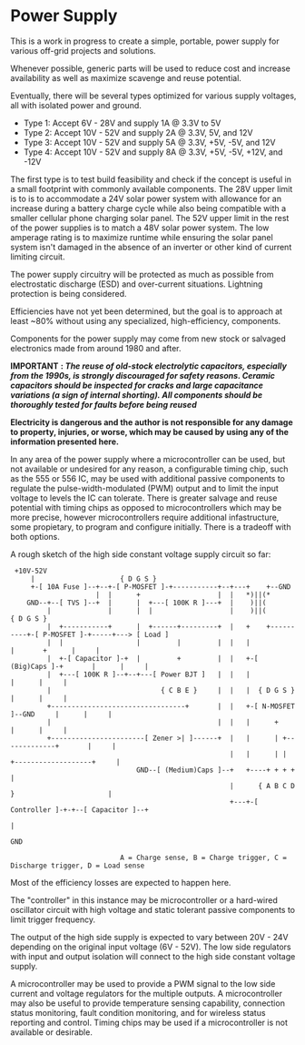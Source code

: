 # Power Supply

This is a work in progress to create a simple, portable, power supply for various off-grid projects and solutions.

Whenever possible, generic parts will be used to reduce cost and increase availability as well as maximize scavenge and reuse potential.

Eventually, there will be several types optimized for various supply voltages, all with isolated power and ground.
- Type 1: Accept 6V - 28V and supply 1A @ 3.3V to 5V
- Type 2: Accept 10V - 52V and supply 2A @ 3.3V, 5V, and 12V
- Type 3: Accept 10V - 52V and supply 5A @ 3.3V, +5V, -5V, and 12V
- Type 4: Accept 10V - 52V and supply 8A @ 3.3V, +5V, -5V, +12V, and -12V

The first type is to test build feasibility and check if the concept is useful in a small footprint with commonly available components. The 28V upper limit is to is to accommodate a 24V solar power system with allowance for an increase during a battery charge cycle while also being compatible with a smaller cellular phone charging solar panel. The 52V upper limit in the rest of the power supplies is to match a 48V solar power system. The low amperage rating is to maximize runtime while ensuring the solar panel system isn't damaged in the absence of an inverter or other kind of current limiting circuit.

The power supply circuitry will be protected as much as possible from electrostatic discharge (ESD) and over-current situations. Lightning protection is being considered.

Efficiencies have not yet been determined, but the goal is to approach at least ~80% without using any specialized, high-efficiency, components.

Components for the power supply may come from new stock or salvaged electronics made from around 1980 and after. 

**IMPORTANT** **: *The reuse of old-stock electrolytic capacitors, especially from the 1990s, is strongly discouraged for safety reasons. Ceramic capacitors should be inspected for cracks and large capacitance variations (a sign of internal shorting). All components should be thoroughly tested for faults before being reused***

**Electricity is dangerous and the author is not responsible for any damage to property, injuries, or worse, which may be caused by using any of the information presented here.**

In any area of the power supply where a microcontroller can be used, but not available or undesired for any reason, a configurable timing chip, such as the 555 or 556 IC, may be used with additional passive components to regulate the pulse-width-modulated (PWM) output and to limit the input voltage to levels the IC can tolerate. There is greater salvage and reuse potential with timing chips as opposed to microcontrollers which may be more precise, however microcontrollers require additional infastructure, some propietary, to program and configure initially. There is a tradeoff with both options.

A rough sketch of the high side constant voltage supply circuit so far:
```
 +10V-52V
     |                     { D G S }
     +-[ 10A Fuse ]--+--+-[ P-MOSFET ]-+-----------+--+---+    +--GND
                     |  |      +                   |  |   *)||(*
    GND--+--[ TVS ]--+  |      |  +---[ 100K R ]---+  |    )||(
         |              |      |  |                   |    )||(               { D G S }
         |  +-----------+      |  +------+---------+  |   +    +----------+-[ P-MOSFET ]-+-----+---> [ Load ]
         |  |                  |         |         |  |   |               |       +      |     |
         |  +-[ Capacitor ]-+  |         +         |  |   +-[ (Big)Caps ]-+       |      |     |
         |  +---[ 100K R ]--+--+---[ Power BJT ]   |  |   |                       |      |     |
         |                           { C B E }     |  |   |  { D G S }            |      |     |
         +---------------------------------+       |  |   +-[ N-MOSFET ]--GND     |      |     |
         |                                         |  |   |      +                |      |     |
         +-----------------------[ Zener >| ]------+  |   |      | +-------------+       |     |
                                                      |   |      | | +-------------------+     |
                               GND--[ (Medium)Caps ]--+   +----+ + + +                         |
                                                      |      { A B C D }                       |
                                                      +---+-[ Controller ]-+-+--[ Capacitor ]--+
                                                                             |
                                                                            GND

                           A = Charge sense, B = Charge trigger, C = Discharge trigger, D = Load sense
```

Most of the efficiency losses are expected to happen here.

The "controller" in this instance may be microcontroller or a hard-wired oscillator circuit with high voltage and static tolerant passive components to limit trigger frequency.

The output of the high side supply is expected to vary between 20V - 24V depending on the original input voltage (6V - 52V). The low side regulators with input and output isolation will connect to the high side constant voltage supply.

A microcontroller may be used to provide a PWM signal to the low side current and voltage regulators for the multiple outputs. A microcontroller may also be useful to provide temperature sensing capability, connection status monitoring, fault condition monitoring, and for wireless status reporting and control. Timing chips may be used if a microcontroller is not available or desirable.



